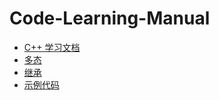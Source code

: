 # Code-Learning-Manual

* [C++ 学习文档](C++/README.md)
* [多态](C++/polymorphism.md)
* [继承](C++/inheritance.md)
* [示例代码](C++/examples.md)
